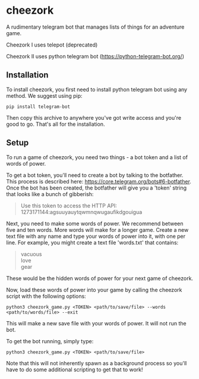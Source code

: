 # cheezork
A rudimentary telegram bot that manages lists of things for an adventure game.

Cheezork I uses telepot (deprecated)

Cheezork II uses python telegram bot (https://python-telegram-bot.org/)

## Installation
To install cheezork, you first need to install python telegram bot using any method. We suggest using pip:

`pip install telegram-bot`

Then copy this archive to anywhere you've got write access and you're good to go. That's all for the installation.

## Setup
To run a game of cheezork, you need two things - a bot token and a list of words of power.

To get a bot token, you'll need to create a bot by talking to the botfather. This process is described here: https://core.telegram.org/bots#6-botfather. Once the bot has been created, the botfather will give you a 'token' string that looks like a bunch of gibberish:

> Use this token to access the HTTP API:<br>
> 1273171144:agsuuyauytqwmnqwugaufikdgouigua

Next, you need to make some words of power. We recommend between five and ten words. More words will make for a longer game. Create a new text file with any name and type your words of power into it, with one per line. For example, you might create a text file 'words.txt' that contains:

> vacuous<br>
> love<br>
> gear

These would be the hidden words of power for your next game of cheezork.

Now, load these words of power into your game by calling the cheezork script with the following options:

`python3 cheezork_game.py <TOKEN> <path/to/save/file> --words <path/to/words/file> --exit`

This will make a new save file with your words of power. It will not run the bot.

To get the bot running, simply type:

`python3 cheezork_game.py <TOKEN> <path/to/save/file>`

Note that this will not inherently spawn as a background process so you'll have to do some additional scripting to get that to work!
